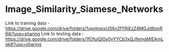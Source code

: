 # Image_Similarity_Siamese_Networks
Link to training data - https://drive.google.com/drive/folders/1ypytnqixU0Xn2fYRjEzZ4MGJd8onR6ib?usp=sharing
Link to testing data - https://drive.google.com/drive/folders/1fOfulQI0x0yYYCb3xQJfemgMIEAmLgk8?usp=sharing
